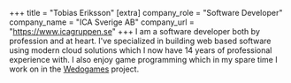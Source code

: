 +++
title = "Tobias Eriksson"
[extra]
company_role = "Software Developer"
company_name = "ICA Sverige AB"
company_url  = "https://www.icagruppen.se"
+++
I am a software developer both by profession and at heart.
I've specialized in building web based software using modern cloud
solutions which I now have 14 years of professional experience with.
I also enjoy game programming which in my spare time I work on in
the [Wedogames](https://wedogames.com/) project.